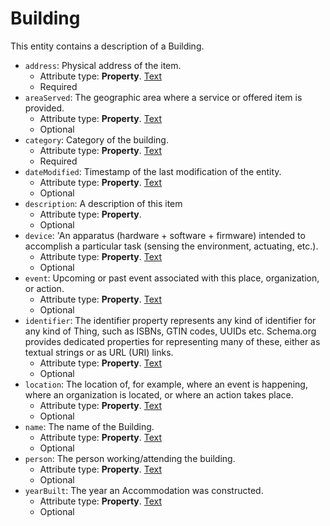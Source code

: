 # Building

This entity contains a description of a Building. 

-  `address`: Physical address of the item.
   -  Attribute type: **Property**. [Text](https://schema.org/Text)
   -  Required
-  `areaServed`: The geographic area where a service or offered item is provided.
   -  Attribute type: **Property**. [Text](https://schema.org/Text)
   -  Optional
-  `category`: Category of the building.
   -  Attribute type: **Property**. [Text](https://schema.org/Text)
   -  Required
-  `dateModified`: Timestamp of the last modification of the entity.
   -  Attribute type: **Property**. [Text](https://schema.org/Text)
   -  Optional
-  `description`: A description of this item
   -  Attribute type: **Property**. 
   -  Optional
-  `device`: 'An apparatus (hardware + software + firmware) intended to accomplish a particular task (sensing the environment, actuating, etc.).
   -  Attribute type: **Property**. [Text](https://schema.org/Text)
   -  Optional
-  `event`: Upcoming or past event associated with this place, organization, or action.
   -  Attribute type: **Property**. [Text](https://schema.org/Text)
   -  Optional
-  `identifier`: The identifier property represents any kind of identifier for any kind of Thing, such as ISBNs, GTIN codes, UUIDs etc. Schema.org provides dedicated properties for representing many of these, either as textual strings or as URL (URI) links.
   -  Attribute type: **Property**. [Text](https://schema.org/Text)
   -  Optional
-  `location`: The location of, for example, where an event is happening, where an organization is located, or where an action takes place.
   -  Attribute type: **Property**. [Text](https://schema.org/Text)
   -  Optional
-  `name`: The name of the Building.
   -  Attribute type: **Property**. [Text](https://schema.org/Text)
   -  Optional
-  `person`: The person working/attending the building.
   -  Attribute type: **Property**. [Text](https://schema.org/Text)
   -  Optional
-  `yearBuilt`: The year an Accommodation was constructed.
   -  Attribute type: **Property**. [Text](https://schema.org/Text)
   -  Optional



